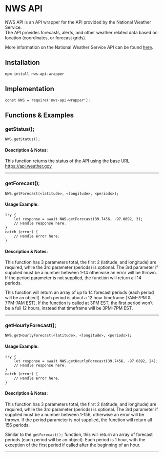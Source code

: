 # NWS API
NWS API is an API wrapper for the API provided by the National Weather Service.<br> 
The API provides forecasts, alerts, and other weather related data based on location (coordinates, or forecast grids).

More information on the National Weather Service API can be found [here](https://www.weather.gov/documentation/services-web-api?prevfmt=application%2Fcap%2Bxml&prevopt=id%3DNWS-IDP-PROD-4105466).

## Installation
`npm install nws-api-wrapper`

## Implementation

`const NWS = require('nws-api-wrapper');`

## Functions & Examples
### getStatus();
`NWS.getStatus();`

#### Description & Notes:
This function returns the status of the API using the base URL https://api.weather.gov

---

### getForecast();
`NWS.getForecast(<latitude>, <longitude>, <periods>);`

#### Usage Example:
```
try {
    let response = await NWS.getForecast(39.7456, -97.0892, 3);
    // Handle response here.
}
catch (error) {
    // Handle error here.
}
```

#### Description & Notes:
This function has 3 parameters total, the first 2 (latitude, and longitude) are required, while the 3rd parameter (periods) is optional. The 3rd parameter if supplied must be a number between 1-14 otherwise an error will be thrown. If the period parameter is not supplied, the function will return all 14 periods.

This function will return an array of up to 14 forecast periods (each period will be an object). Each period is about a 12 hour timeframe (7AM-7PM & 7PM-7AM EST). If the function is called at 3PM EST, the first period won’t be a full 12 hours, instead that timeframe will be 3PM-7PM EST.

---

### getHourlyForecast();
`NWS.getHourlyForecast(<latitude>, <longitude>, <periods>);`

#### Usage Example:
```
try {
    let response = await NWS.getHourlyForecast(39.7456, -97.0892, 24);
    // Handle response here.
}
catch (error) {
    // Handle error here.
}
```

#### Description & Notes:
This function has 3 parameters total, the first 2 (latitude, and longitude) are required, while the 3rd parameter (periods) is optional. The 3rd parameter if supplied must be a number between 1-156, otherwise an error will be thrown. If the period parameter is not supplied, the function will return all 156 periods.

Similar to the `getForecast();` function, this will return an array of forecast periods (each period will be an object). Each period is 1 hour, with the exception of the first period if called after
the beginning of an hour.

---
